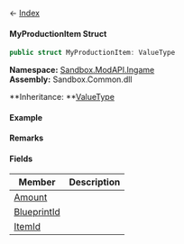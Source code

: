 ← [Index](Api-Index)

#### MyProductionItem Struct

```csharp
public struct MyProductionItem: ValueType
```

**Namespace:** [Sandbox.ModAPI.Ingame](Sandbox.ModAPI.Ingame)  
**Assembly:** Sandbox.Common.dll

**Inheritance: **[ValueType](System.ValueType)

#### Example

#### Remarks

#### Fields

|Member|Description|
|---|---|
|[Amount](Sandbox.ModAPI.Ingame.MyProductionItem.Amount)||
|[BlueprintId](Sandbox.ModAPI.Ingame.MyProductionItem.BlueprintId)||
|[ItemId](Sandbox.ModAPI.Ingame.MyProductionItem.ItemId)||

